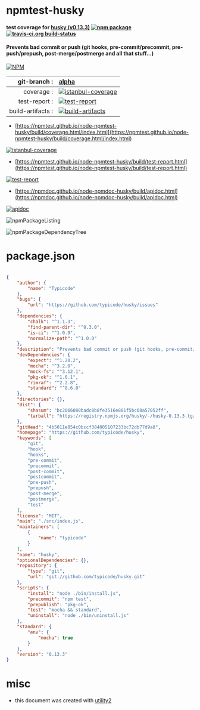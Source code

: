 # npmtest-husky

#### test coverage for  [husky (v0.13.3)](https://github.com/typicode/husky)  [![npm package](https://img.shields.io/npm/v/npmtest-husky.svg?style=flat-square)](https://www.npmjs.org/package/npmtest-husky) [![travis-ci.org build-status](https://api.travis-ci.org/npmtest/node-npmtest-husky.svg)](https://travis-ci.org/npmtest/node-npmtest-husky)

#### Prevents bad commit or push (git hooks, pre-commit/precommit, pre-push/prepush, post-merge/postmerge and all that stuff...)

[![NPM](https://nodei.co/npm/husky.png?downloads=true&downloadRank=true&stars=true)](https://www.npmjs.com/package/husky)

| git-branch : | [alpha](https://github.com/npmtest/node-npmtest-husky/tree/alpha)|
|--:|:--|
| coverage : | [![istanbul-coverage](https://npmtest.github.io/node-npmtest-husky/build/coverage.badge.svg)](https://npmtest.github.io/node-npmtest-husky/build/coverage.html/index.html)|
| test-report : | [![test-report](https://npmtest.github.io/node-npmtest-husky/build/test-report.badge.svg)](https://npmtest.github.io/node-npmtest-husky/build/test-report.html)|
| build-artifacts : | [![build-artifacts](https://npmtest.github.io/node-npmtest-husky/glyphicons_144_folder_open.png)](https://github.com/npmtest/node-npmtest-husky/tree/gh-pages/build)|

- [https://npmtest.github.io/node-npmtest-husky/build/coverage.html/index.html](https://npmtest.github.io/node-npmtest-husky/build/coverage.html/index.html)

[![istanbul-coverage](https://npmtest.github.io/node-npmtest-husky/build/screenCapture.buildCi.browser.%252Ftmp%252Fbuild%252Fcoverage.lib.html.png)](https://npmtest.github.io/node-npmtest-husky/build/coverage.html/index.html)

- [https://npmtest.github.io/node-npmtest-husky/build/test-report.html](https://npmtest.github.io/node-npmtest-husky/build/test-report.html)

[![test-report](https://npmtest.github.io/node-npmtest-husky/build/screenCapture.buildCi.browser.%252Ftmp%252Fbuild%252Ftest-report.html.png)](https://npmtest.github.io/node-npmtest-husky/build/test-report.html)

- [https://npmdoc.github.io/node-npmdoc-husky/build/apidoc.html](https://npmdoc.github.io/node-npmdoc-husky/build/apidoc.html)

[![apidoc](https://npmdoc.github.io/node-npmdoc-husky/build/screenCapture.buildCi.browser.%252Ftmp%252Fbuild%252Fapidoc.html.png)](https://npmdoc.github.io/node-npmdoc-husky/build/apidoc.html)

![npmPackageListing](https://npmtest.github.io/node-npmtest-husky/build/screenCapture.npmPackageListing.svg)

![npmPackageDependencyTree](https://npmtest.github.io/node-npmtest-husky/build/screenCapture.npmPackageDependencyTree.svg)



# package.json

```json

{
    "author": {
        "name": "Typicode"
    },
    "bugs": {
        "url": "https://github.com/typicode/husky/issues"
    },
    "dependencies": {
        "chalk": "^1.1.3",
        "find-parent-dir": "^0.3.0",
        "is-ci": "^1.0.9",
        "normalize-path": "^1.0.0"
    },
    "description": "Prevents bad commit or push (git hooks, pre-commit/precommit, pre-push/prepush, post-merge/postmerge and all that stuff...)",
    "devDependencies": {
        "expect": "^1.20.2",
        "mocha": "^3.2.0",
        "mock-fs": "^3.12.1",
        "pkg-ok": "^1.0.1",
        "rimraf": "^2.2.8",
        "standard": "^8.6.0"
    },
    "directories": {},
    "dist": {
        "shasum": "bc2066080badc8b8fe3516e881f5bc68a57052ff",
        "tarball": "https://registry.npmjs.org/husky/-/husky-0.13.3.tgz"
    },
    "gitHead": "4b5011e854c0bccf384805107233bc72db77d9a8",
    "homepage": "https://github.com/typicode/husky",
    "keywords": [
        "git",
        "hook",
        "hooks",
        "pre-commit",
        "precommit",
        "post-commit",
        "postcommit",
        "pre-push",
        "prepush",
        "post-merge",
        "postmerge",
        "test"
    ],
    "license": "MIT",
    "main": "./src/index.js",
    "maintainers": [
        {
            "name": "typicode"
        }
    ],
    "name": "husky",
    "optionalDependencies": {},
    "repository": {
        "type": "git",
        "url": "git://github.com/typicode/husky.git"
    },
    "scripts": {
        "install": "node ./bin/install.js",
        "precommit": "npm test",
        "prepublish": "pkg-ok",
        "test": "mocha && standard",
        "uninstall": "node ./bin/uninstall.js"
    },
    "standard": {
        "env": {
            "mocha": true
        }
    },
    "version": "0.13.3"
}
```



# misc
- this document was created with [utility2](https://github.com/kaizhu256/node-utility2)
